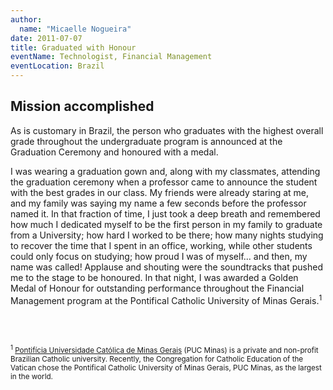 ```yaml
---
author:
  name: "Micaelle Nogueira"
date: 2011-07-07
title: Graduated with Honour
eventName: Technologist, Financial Management 
eventLocation: Brazil
---
```


## Mission accomplished

As is customary in Brazil, the person who graduates with the highest overall grade throughout the undergraduate program is announced at the Graduation Ceremony and honoured with a medal.

I was wearing a graduation gown and, along with my classmates, attending the graduation ceremony when a professor came to announce the student with the best grades in our class. My friends were already staring at me, and my family was saying my name a few seconds before the professor named it. In that fraction of time, I just took a deep breath and remembered how much I dedicated myself to be the first person in my family to graduate from a University; how hard I worked to be there; how many nights studying to recover the time that I spent in an office, working, while other students could only focus on studying; how proud I was of myself... and then, my name was called! Applause and shouting were the soundtracks that pushed me to the stage to be honoured. In that night, I was awarded a Golden Medal of Honour for outstanding performance throughout the Financial Management program at the Pontifical Catholic University of Minas Gerais.<sup>1</sup>

<br/>
<br/>

<small><sup>1</sup> [Pontifícia Universidade Católica de Minas Gerais](https://www.pucminas.br/destaques/Paginas/default.aspx) (PUC Minas) is a private and non-profit Brazilian Catholic university. Recently, the Congregation for Catholic Education of the Vatican chose the Pontifical Catholic University of Minas Gerais, PUC Minas, as the largest in the world.</small>